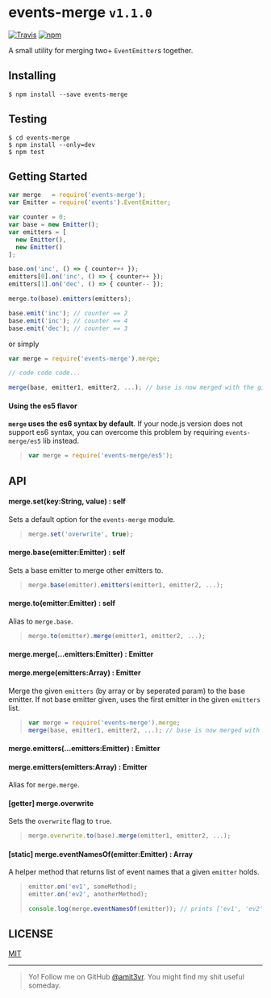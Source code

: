 # events-merge `v1.1.0`
[![Travis](https://img.shields.io/travis/amit3vr/events-merge.svg)](https://travis-ci.org/amit3vr/events-merge)
[![npm](https://img.shields.io/npm/dt/events-merge.svg?maxAge=2592000)](https://www.npmjs.com/package/events-merge)

A small utility for merging two+ `EventEmitter`s together.

## Installing
`$ npm install --save events-merge`

## Testing
`$ cd events-merge`  
`$ npm install --only=dev`  
`$ npm test`

## Getting Started
```javascript
var merge   = require('events-merge');
var Emitter = require('events').EventEmitter;

var counter = 0;
var base = new Emitter();
var emitters = [
  new Emitter(),
  new Emitter()
];

base.on('inc', () => { counter++ });
emitters[0].on('inc', () => { counter++ });
emitters[1].on('dec', () => { counter-- });

merge.to(base).emitters(emitters);

base.emit('inc'); // counter == 2
base.emit('inc'); // counter == 4
base.emit('dec'); // counter == 3
```

or simply

```javascript
var merge = require('events-merge').merge;

// code code code...

merge(base, emitter1, emitter2, ...); // base is now merged with the given emitters.
```


#### Using the es5 flavor
**`merge` uses the es6 syntax by default**.
If your node.js version does not support es6 syntax, you can overcome this problem by requiring `events-merge/es5` lib instead.  
> ```javascript
> var merge = require('events-merge/es5');
> ```

## API
#### merge.set(key:String, value) : self
Sets a default option for the `events-merge` module.  
> ```javascript
> merge.set('overwrite', true);
> ```

#### merge.base(emitter:Emitter) : self
Sets a base emitter to merge other emitters to.  
> ```javascript
> merge.base(emitter).emitters(emitter1, emitter2, ...);
> ```

#### merge.to(emitter:Emitter) : self
Alias to `merge.base`.  
> ```javascript
> merge.to(emitter).merge(emitter1, emitter2, ...);
> ```

#### merge.merge(...emitters:Emitter) : Emitter
#### merge.merge(emitters:Array<Emitter>) : Emitter
Merge the given `emitters` (by array or by seperated param) to the base emitter. If not base emitter given, uses the first emitter in the given `emitters` list.  
> ```javascript
> var merge = require('events-merge').merge;
> merge(base, emitter1, emitter2, ...); // base is now merged with the given emitters.
> ```

#### merge.emitters(...emitters:Emitter) : Emitter
#### merge.emitters(emitters:Array<Emitter>) : Emitter
Alias for `merge.merge`.

#### [getter] merge.overwrite
Sets the `overwrite` flag to `true`.
> ```javascript
> merge.overwrite.to(base).merge(emitter1, emitter2, ...);
> ```

#### [static] merge.eventNamesOf(emitter:Emitter) : Array<String>
A helper method that returns list of event names that a given `emitter` holds.
> ```javascript
> emitter.on('ev1', someMethod);
> emitter.on('ev2', anotherMethod);
>
> console.log(merge.eventNamesOf(emitter)); // prints ['ev1', 'ev2'].
> ```

## LICENSE
[MIT](https://github.com/amit3vr/events-merge/blob/master/LICENSE)

---

> Yo! Follow me on GitHub [@amit3vr](https://github.com/amit3vr). You might find my shit useful someday.